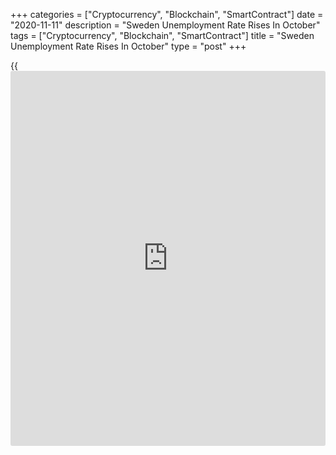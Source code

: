 +++
categories = ["Cryptocurrency", "Blockchain", "SmartContract"]
date = "2020-11-11"
description = "Sweden Unemployment Rate Rises In October"
tags = ["Cryptocurrency", "Blockchain", "SmartContract"]
title = "Sweden Unemployment Rate Rises In October"
type = "post"
+++

{{<iframe id="large-banner" src="https://www.bounty.group/#slide=20.0" width="100%" height="600" scrolling="no" style="border: 0px solid rgb(216, 221, 230); border-radius: 3px;">}}

Sweden's unemployment rate increased in October from the previous year,
data from the Swedish Public Employment Service, or AMV, showed on
Wednesday.

The registered jobless rate increased to 8.8 percent in October from 7.1
percent in the same month last year.

The number of registered unemployed increased by over 97,000 to 4.55
million persons in October from 3.57 million in the last year.

The youth unemployment rate, which is applied to the 18 to 24 age group,
grew to 12.1 percent in October from 9.2 percent in the same period last
year.

For comments and feedback [contact](https://www.playgroundfx.com/contact/): editorial@rtt[news](https://www.letsplayfx.com/blog/forex-news-website/).com

[Economic News][1]

 **What parts of the world are seeing the best (and worst) economic
performances lately? Click[here][2] to check out our [Econ Scorecard][2]
and find out! See up-to-the-moment [ranking](https://www.playgroundfx.com/blog/crypto-exchange-ranking/)s for the best and worst
performers in [GDP][3], [unemployment rate][4], [inflation][2] and much
more.**

   1. www.rtt[news](https://www.letsplayfx.com/blog/forex-news-website/).com/Content/EconomicNews.aspx
   2. www.rtt[news](https://www.letsplayfx.com/blog/forex-news-website/).com/economic-scorecard/world-rank/CPI/highest-performance.aspx
   3. www.rtt[news](https://www.letsplayfx.com/blog/forex-news-website/).com/economic-scorecard/world-rank/GDP/highest-performance.aspx
   4. www.rtt[news](https://www.letsplayfx.com/blog/forex-news-website/).com/economic-scorecard/world-rank/unemployment-rate/lowest-performance.aspx